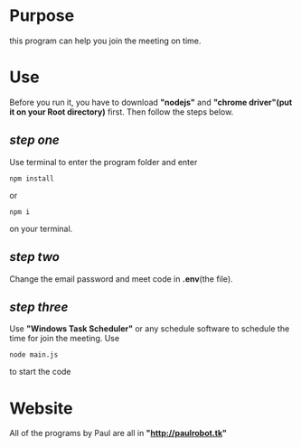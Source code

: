 # Purpose
this program can help you
join the meeting on time.

# Use
Before you run it, you  have to download
**"nodejs"** and **"chrome driver"(put it on your Root directory)** first.
Then follow the steps below.

## *step one*
Use terminal to enter the program folder and enter
```
npm install 
```
or
```
npm i
```
on your terminal.

## *step two*
Change the email password and meet code in **.env**(the file).

## *step three*
Use **"Windows Task Scheduler"** or any schedule software to schedule the time for join the meeting.
Use
```
node main.js
```
to start the code


# Website
All of the programs by Paul are all in **"http://paulrobot.tk"**
